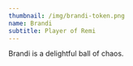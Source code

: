 ```yaml
---
thumbnail: /img/brandi-token.png
name: Brandi
subtitle: Player of Remi
---
```

Brandi is a delightful ball of chaos.